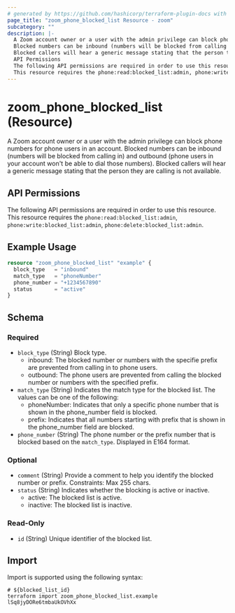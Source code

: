 ```yaml
---
# generated by https://github.com/hashicorp/terraform-plugin-docs with own template
page_title: "zoom_phone_blocked_list Resource - zoom"
subcategory: ""
description: |-
  A Zoom account owner or a user with the admin privilege can block phone numbers for phone users in an account.
  Blocked numbers can be inbound (numbers will be blocked from calling in) and outbound (phone users in your account won't be able to dial those numbers).
  Blocked callers will hear a generic message stating that the person they are calling is not available.
  API Permissions
  The following API permissions are required in order to use this resource.
  This resource requires the phone:read:blocked_list:admin, phone:write:blocked_list:admin, phone:delete:blocked_list:admin.
---
```


# zoom_phone_blocked_list (Resource)

A Zoom account owner or a user with the admin privilege can block phone numbers for phone users in an account.
Blocked numbers can be inbound (numbers will be blocked from calling in) and outbound (phone users in your account won't be able to dial those numbers).
Blocked callers will hear a generic message stating that the person they are calling is not available.

## API Permissions

The following API permissions are required in order to use this resource.
This resource requires the `phone:read:blocked_list:admin`, `phone:write:blocked_list:admin`, `phone:delete:blocked_list:admin`.

## Example Usage

```terraform
resource "zoom_phone_blocked_list" "example" {
  block_type   = "inbound"
  match_type   = "phoneNumber"
  phone_number = "+1234567890"
  status       = "active"
}
```

<!-- schema generated by tfplugindocs -->
## Schema

### Required

- `block_type` (String) Block type.
  - inbound: The blocked number or numbers with the specifie prefix are prevented from calling in to phone users.
  - outbound: The phone users  are prevented from calling the blocked number or numbers with the specified prefix.
- `match_type` (String) Indicates the match type for the blocked list. The values can be one of the following:
  - phoneNumber: Indicates that only a specific phone number that is shown in the phone_number field is blocked.
  - prefix: Indicates that all numbers starting with prefix that is shown in the phone_number field are blocked.
- `phone_number` (String) The phone number or the prefix number that is blocked based on the `match_type`. Displayed in E164 format.

### Optional

- `comment` (String) Provide a comment to help you identify the blocked number or prefix. Constraints: Max 255 chars.
- `status` (String) Indicates whether the blocking is active or inactive.
  - active: The blocked list is active.
  - inactive: The blocked list is inactive.

### Read-Only

- `id` (String) Unique identifier of the blocked list.

## Import

Import is supported using the following syntax:

```shell
# ${blocked_list_id}
terraform import zoom_phone_blocked_list.example lSq8jyDORe6tmbaUkOVhXx
```
